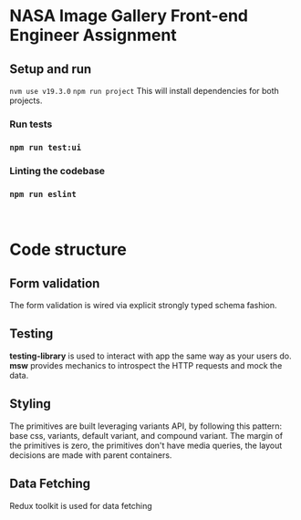 # NASA Image Gallery Front-end Engineer Assignment

## Setup and run
`nvm use v19.3.0`
`npm run project`
This will install dependencies for both projects.

### Run tests
### `npm run test:ui`

### Linting the codebase
### `npm run eslint`
<br />

# Code structure

##  Form validation
  The form validation is wired via explicit strongly typed schema fashion.

## Testing
  **testing-library** is used to interact with app the same way as your users do.
  **msw** provides mechanics to introspect the HTTP requests and mock the data.

##  Styling
  The primitives are built leveraging variants API, by following this pattern:
  base css, variants, default variant, and compound variant.
  The margin of the primitives is zero, the primitives don't have media queries,
  the layout decisions are made with parent containers.

## Data Fetching 
Redux toolkit is used for data fetching
